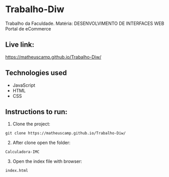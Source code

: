 # Trabalho-Diw

Trabalho da Faculdade. Matéria: DESENVOLVIMENTO DE INTERFACES WEB
Portal de eCommerce

## Live link:

https://matheuscamp.github.io/Trabalho-Diw/

## Technologies used

- JavaScript
- HTML
- CSS

## Instructions to run:

1. Clone the project:

```
git clone https://matheuscamp.github.io/Trabalho-Diw/
```

2. After clone open the folder:

```
Calculadora-IMC
```

3. Open the index file with browser:

```
index.html
```
